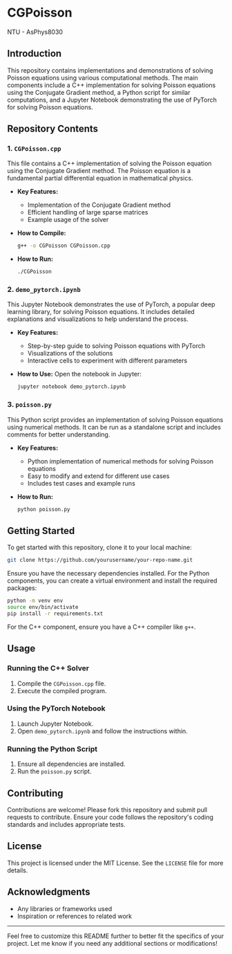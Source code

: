 # CGPoisson
NTU - AsPhys8030

## Introduction

This repository contains implementations and demonstrations of solving Poisson equations using various computational methods. The main components include a C++ implementation for solving Poisson equations using the Conjugate Gradient method, a Python script for similar computations, and a Jupyter Notebook demonstrating the use of PyTorch for solving Poisson equations.

## Repository Contents

### 1. `CGPoisson.cpp`
This file contains a C++ implementation of solving the Poisson equation using the Conjugate Gradient method. The Poisson equation is a fundamental partial differential equation in mathematical physics.

- **Key Features:**
  - Implementation of the Conjugate Gradient method
  - Efficient handling of large sparse matrices
  - Example usage of the solver
  
- **How to Compile:**
  ```sh
  g++ -o CGPoisson CGPoisson.cpp
  ```

- **How to Run:**
  ```sh
  ./CGPoisson
  ```

### 2. `demo_pytorch.ipynb`
This Jupyter Notebook demonstrates the use of PyTorch, a popular deep learning library, for solving Poisson equations. It includes detailed explanations and visualizations to help understand the process.

- **Key Features:**
  - Step-by-step guide to solving Poisson equations with PyTorch
  - Visualizations of the solutions
  - Interactive cells to experiment with different parameters

- **How to Use:**
  Open the notebook in Jupyter:
  ```sh
  jupyter notebook demo_pytorch.ipynb
  ```

### 3. `poisson.py`
This Python script provides an implementation of solving Poisson equations using numerical methods. It can be run as a standalone script and includes comments for better understanding.

- **Key Features:**
  - Python implementation of numerical methods for solving Poisson equations
  - Easy to modify and extend for different use cases
  - Includes test cases and example runs

- **How to Run:**
  ```sh
  python poisson.py
  ```

## Getting Started

To get started with this repository, clone it to your local machine:

```sh
git clone https://github.com/yourusername/your-repo-name.git
```

Ensure you have the necessary dependencies installed. For the Python components, you can create a virtual environment and install the required packages:

```sh
python -m venv env
source env/bin/activate
pip install -r requirements.txt
```

For the C++ component, ensure you have a C++ compiler like `g++`.

## Usage

### Running the C++ Solver
1. Compile the `CGPoisson.cpp` file.
2. Execute the compiled program.

### Using the PyTorch Notebook
1. Launch Jupyter Notebook.
2. Open `demo_pytorch.ipynb` and follow the instructions within.

### Running the Python Script
1. Ensure all dependencies are installed.
2. Run the `poisson.py` script.

## Contributing

Contributions are welcome! Please fork this repository and submit pull requests to contribute. Ensure your code follows the repository's coding standards and includes appropriate tests.

## License

This project is licensed under the MIT License. See the `LICENSE` file for more details.

## Acknowledgments

- Any libraries or frameworks used
- Inspiration or references to related work

---

Feel free to customize this README further to better fit the specifics of your project. Let me know if you need any additional sections or modifications!
